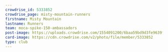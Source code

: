 ```yaml
---
crowdrise_id: 5333852
crowdrise_page: misty-mountain-runners
firstname: Misty Mountain
lastname: Runners
team: moca-spike-150-ambassadors
post-image: https://uploads.crowdrise.com/1554091200/6baa59bd9d3fe9639fb703d3bdc98f6f.jpg
card-image: https://cdn.crowdrise.com/v2/photo/file/member/5333852
type: club
---
```


